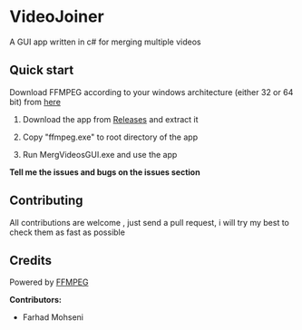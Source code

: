 # VideoJoiner
A GUI app written in c# for merging multiple videos

## Quick start
Download FFMPEG according to your windows architecture (either 32 or 64 bit) from [here](https://ffmpeg.zeranoe.com/builds/)

1. Download the app from [Releases](https://github.com/FarhadMohseni/VideoJoiner/releases/) and extract it

2. Copy  "ffmpeg.exe" to root directory of the app

3. Run MergVideosGUI.exe and use the app 

**Tell me the issues and bugs  on the issues section**
## Contributing 
All contributions are welcome , just send a pull request, i will try my best to check them as fast as possible 

## Credits
Powered by [FFMPEG](http://FFmpeg.org)

**Contributors:**

 - Farhad Mohseni

